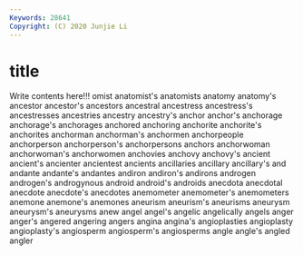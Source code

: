 ```yaml
---
Keywords: 28641
Copyright: (C) 2020 Junjie Li
---
```


# title

Write contents here!!!
omist 
anatomist's 
anatomists 
anatomy 
anatomy's 
ancestor 
ancestor's
ancestors 
ancestral 
ancestress 
ancestress's 
ancestresses 
ancestries 
ancestry 
ancestry's 
anchor 
anchor's
anchorage 
anchorage's 
anchorages 
anchored 
anchoring 
anchorite 
anchorite's 
anchorites 
anchorman 
anchorman's
anchormen 
anchorpeople 
anchorperson 
anchorperson's 
anchorpersons 
anchors 
anchorwoman 
anchorwoman's 
anchorwomen 
anchovies
anchovy 
anchovy's 
ancient 
ancient's 
ancienter 
ancientest 
ancients 
ancillaries 
ancillary 
ancillary's
and 
andante 
andante's 
andantes 
andiron 
andiron's 
andirons 
androgen 
androgen's 
androgynous
android 
android's 
androids 
anecdota 
anecdotal 
anecdote 
anecdote's 
anecdotes 
anemometer 
anemometer's
anemometers 
anemone 
anemone's 
anemones 
aneurism 
aneurism's 
aneurisms 
aneurysm 
aneurysm's 
aneurysms
anew 
angel 
angel's 
angelic 
angelically 
angels 
anger 
anger's 
angered 
angering
angers 
angina 
angina's 
angioplasties 
angioplasty 
angioplasty's 
angiosperm 
angiosperm's 
angiosperms 
angle
angle's 
angled 
angler 
